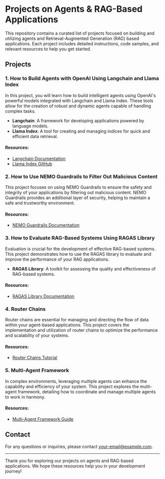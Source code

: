# Projects on Agents & RAG-Based Applications

This repository contains a curated list of projects focused on building and utilizing agents and Retrieval-Augmented Generation (RAG) based applications. Each project includes detailed instructions, code samples, and relevant resources to help you get started.

## Projects

### 1. How to Build Agents with OpenAI Using Langchain and Llama Index

In this project, you will learn how to build intelligent agents using OpenAI's powerful models integrated with Langchain and Llama Index. These tools allow for the creation of robust and dynamic agents capable of handling complex tasks.

- **Langchain**: A framework for developing applications powered by language models.
- **Llama Index**: A tool for creating and managing indices for quick and efficient data retrieval.

#### Resources:
- [Langchain Documentation](https://langchain.com/docs)
- [Llama Index GitHub](https://github.com/llama-index/llama-index)

### 2. How to Use NEMO Guardrails to Filter Out Malicious Content

This project focuses on using NEMO Guardrails to ensure the safety and integrity of your applications by filtering out malicious content. NEMO Guardrails provides an additional layer of security, helping to maintain a safe and trustworthy environment.

#### Resources:
- [NEMO Guardrails Documentation](https://nemo.org/guardrails/docs)

### 3. How to Evaluate RAG-Based Systems Using RAGAS Library

Evaluation is crucial for the development of effective RAG-based systems. This project demonstrates how to use the RAGAS library to evaluate and improve the performance of your RAG applications.

- **RAGAS Library**: A toolkit for assessing the quality and effectiveness of RAG-based systems.

#### Resources:
- [RAGAS Library Documentation](https://ragas.com/docs)

### 4. Router Chains

Router chains are essential for managing and directing the flow of data within your agent-based applications. This project covers the implementation and utilization of router chains to optimize the performance and scalability of your systems.

#### Resources:
- [Router Chains Tutorial](https://routerchains.com/tutorials)

### 5. Multi-Agent Framework

In complex environments, leveraging multiple agents can enhance the capability and efficiency of your system. This project explores the multi-agent framework, detailing how to coordinate and manage multiple agents to work in harmony.

#### Resources:
- [Multi-Agent Framework Guide](https://multiagentframework.com/guide)

## Contact

For any questions or inquiries, please contact [your-email@example.com](mailto:jojoyadav255@gmail.com).

---

Thank you for exploring our projects on agents and RAG-based applications. We hope these resources help you in your development journey!
